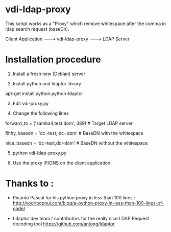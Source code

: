 vdi-ldap-proxy
==============

This script works as a "Proxy" which remove whitespace after the comma in ldap search request (baseDn).

Client Application ---> vdi-ldap-proxy ---> LDAP Server

Installation procedure
======================
1) Install a fresh new (Debian) server

2) Install python and ldaptor library

  apt-get install python python-ldaptor
  
3) Edit vdi-proxy.py

4) Change the following lines

forward_to = ('samba4.test.dom', 389) # Target LDAP server

filthy_basedn = 'dc=test, dc=dom'     # BaseDN with the whitespace

nice_basedn = 'dc=test,dc=dom'        # BaseDN without the whitespace

5) python vdi-ldap-proxy.py

6) Use the proxy IP/DNS on the client application.

Thanks to :
===========
- Ricardo Pascal for his python proxy in less than 100 lines :
  http://voorloopnul.com/blog/a-python-proxy-in-less-than-100-lines-of-code/

- Ldaptor dev team / contributors for the really nice LDAP Request decoding tool
  https://github.com/antong/ldaptor
